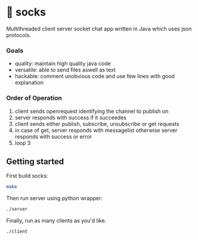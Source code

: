 # 🧦 socks
Multithreaded client server socket chat app written in Java which uses json protocols.

### Goals
- quality: maintain high quality java code
- versatile: able to send files aswell as text
- hackable: comment unobvious code and use few lines with good explanation

### Order of Operation
1. client sends openrequest identifying the channel to publish on
2. server responds with success if it succeedes
3. client sends either publish, subscribe, unsubscribe or get requests
4. in case of get, server responds with messagelist otherwise server responds with success or error
5. loop 3

## Getting started
First build socks:
```sh
make
```

Then run server using python wrapper:
```sh
./server
```

Finally, run as many clients as you'd like.
```sh
./client
```
